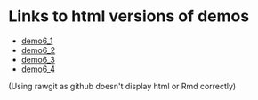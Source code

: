 # Links to html versions of demos

- [demo6_1](https://rawgit.com/avehtari/BDA_R_demos/master/demos_ch6/demo6_1.html)
- [demo6_2](https://rawgit.com/avehtari/BDA_R_demos/master/demos_ch6/demo6_2.html)
- [demo6_3](https://rawgit.com/avehtari/BDA_R_demos/master/demos_ch6/demo6_3.html)
- [demo6_4](https://rawgit.com/avehtari/BDA_R_demos/master/demos_ch6/demo6_4.html)

(Using rawgit as github doesn't display html or Rmd correctly)
